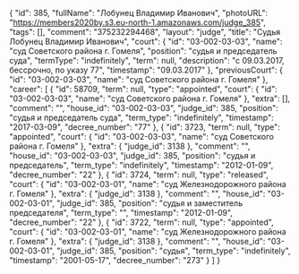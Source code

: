 {
    "id": 385,
    "fullName": "Лобунец Владимир Иванович",
    "photoURL": "https://members2020by.s3.eu-north-1.amazonaws.com/judge_385",
    "tags": [],
    "comment": "375232294468",
    "layout": "judge",
    "title": "Судья Лобунец Владимир Иванович",
    "court": {
        "id": "03-002-03-03",
        "name": "суд Советского района г. Гомеля",
        "position": "судья и председатель суда",
        "termType": "indefinitely",
        "term": null,
        "description": "c 09.03.2017, бессрочно, по указу 77",
        "timestamp": "09.03.2017"
    },
    "previousCourt": {
        "id": "03-002-03-03",
        "name": "суд Советского района г. Гомеля"
    },
    "career": [
        {
            "id": 58709,
            "term": null,
            "type": "appointed",
            "court": {
                "id": "03-002-03-03",
                "name": "суд Советского района г. Гомеля"
            },
            "extra": [],
            "comment": "",
            "house_id": "03-002-03-03",
            "judge_id": 385,
            "position": "судья и председатель суда",
            "term_type": "indefinitely",
            "timestamp": "2017-03-09",
            "decree_number": "77"
        },
        {
            "id": 3723,
            "term": null,
            "type": "appointed",
            "court": {
                "id": "03-002-03-03",
                "name": "суд Советского района г. Гомеля"
            },
            "extra": {
                "judge_id": 3138
            },
            "comment": "",
            "house_id": "03-002-03-03",
            "judge_id": 385,
            "position": "судья и председатель",
            "term_type": "indefinitely",
            "timestamp": "2012-01-09",
            "decree_number": "22"
        },
        {
            "id": 3724,
            "term": null,
            "type": "released",
            "court": {
                "id": "03-002-03-01",
                "name": "суд Железнодорожного района г. Гомеля"
            },
            "extra": {
                "judge_id": 3138
            },
            "comment": "",
            "house_id": "03-002-03-01",
            "judge_id": 385,
            "position": "судья и заместитель председателя",
            "term_type": "",
            "timestamp": "2012-01-09",
            "decree_number": "22"
        },
        {
            "id": 3722,
            "term": null,
            "type": "appointed",
            "court": {
                "id": "03-002-03-01",
                "name": "суд Железнодорожного района г. Гомеля"
            },
            "extra": {
                "judge_id": 3138
            },
            "comment": "",
            "house_id": "03-002-03-01",
            "judge_id": 385,
            "position": "судья",
            "term_type": "indefinitely",
            "timestamp": "2001-05-17",
            "decree_number": "273"
        }
    ]
}